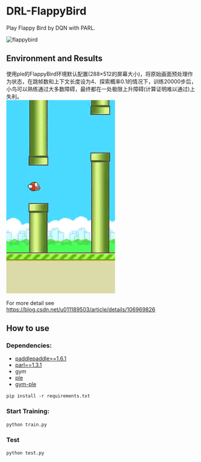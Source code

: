 # DRL-FlappyBird
Play Flappy Bird by DQN with PARL.  

<img src="result/test.gif" alt="flappybird" /> 

## Environment and Results
使用ple的FlappyBird环境默认配置(288×512的屏幕大小)，将原始画面预处理作为状态，在跳帧数和上下文长度设为4、探索概率0.1的情况下，训练20000步后，小鸟可以熟练通过大多数障碍，最终都在一处极限上升障碍(计算证明难以通过)上失利。  
<img src="result/fail.gif" alt="fail" /> 

For more detail see <https://blog.csdn.net/u011189503/article/details/106969826>
## How to use
### Dependencies:
+ [paddlepaddle>=1.6.1](https://github.com/PaddlePaddle/Paddle)  
+ [parl==1.3.1](https://github.com/PaddlePaddle/PARL)  
+ gym  
+ [ple](https://github.com/ntasfi/PyGame-Learning-Environment)  
+ [gym-ple](https://github.com/lusob/gym-ple)  

```
pip install -r requirements.txt
```

### Start Training:
```
python train.py
```
### Test
```
python test.py
```
